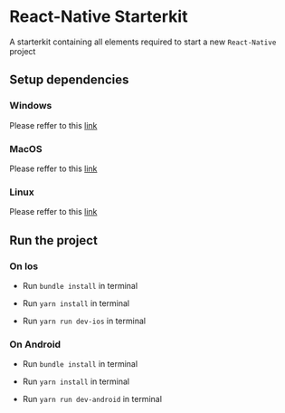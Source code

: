 # React-Native Starterkit

A starterkit containing all elements required to start a new `React-Native` project

## Setup dependencies

### Windows

Please reffer to this [link](https://reactnative.dev/docs/environment-setup?os=windows)

### MacOS

Please reffer to this [link](https://reactnative.dev/docs/environment-setup?os=macos)

### Linux

Please reffer to this [link](https://reactnative.dev/docs/environment-setup?os=linux)

## Run the project

### On Ios

- Run `bundle install` in terminal

- Run `yarn install` in terminal

- Run `yarn run dev-ios` in terminal

### On Android

- Run `bundle install` in terminal

- Run `yarn install` in terminal

- Run `yarn run dev-android` in terminal
